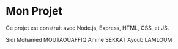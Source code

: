 # Mon Projet

Ce projet est construit avec Node.js, Express, HTML, CSS, et JS.

Sidi Mohamed MOUTAOUAFFIQ
Amine SEKKAT
Ayoub LAMLOUM